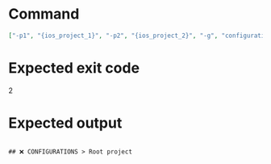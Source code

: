 # Command
```json
["-p1", "{ios_project_1}", "-p2", "{ios_project_2}", "-g", "configurations", "-t", "NewFramework", "-f", "markdown"]
```

# Expected exit code
2

# Expected output
```

## ❌ CONFIGURATIONS > Root project



```
